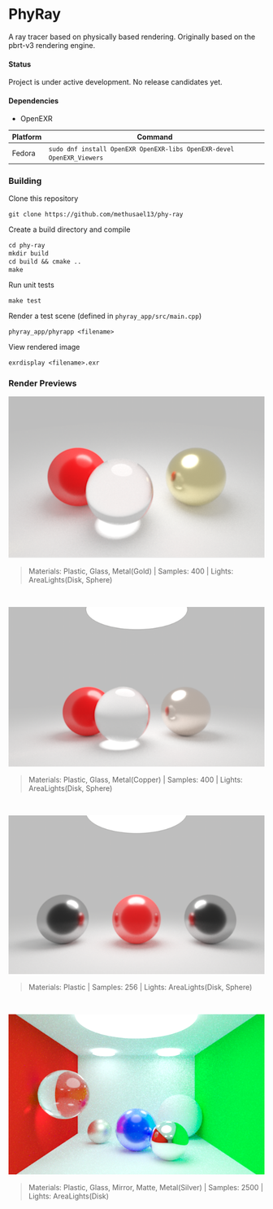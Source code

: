 # PhyRay
A ray tracer based on physically based rendering. Originally based on the pbrt-v3 rendering engine.

#### Status
Project is under active development. No release candidates yet.

#### Dependencies
- OpenEXR

| Platform | Command |
| -------- | ------- |
| Fedora | `sudo dnf install OpenEXR OpenEXR-libs OpenEXR-devel OpenEXR_Viewers` |

### Building
Clone this repository
```
git clone https://github.com/methusael13/phy-ray
```
Create a build directory and compile
```
cd phy-ray
mkdir build
cd build && cmake ..
make
```
Run unit tests
```
make test
```
Render a test scene (defined in `phyray_app/src/main.cpp`)
```
phyray_app/phyrapp <filename>
```
View rendered image
```
exrdisplay <filename>.exr
```

### Render Previews
<p align="center">
    <img src="https://raw.githubusercontent.com/methusael13/phy-ray/master/preview/render01.png" alt="Render01">
</p>
<blockquote><p>
Materials: Plastic, Glass, Metal(Gold) | Samples: 400 | Lights: AreaLights(Disk, Sphere)
</p></blockquote>
</br>

<p align="center">
    <img src="https://raw.githubusercontent.com/methusael13/phy-ray/master/preview/render02.png" alt="Render02">
</p>
<blockquote><p>
Materials: Plastic, Glass, Metal(Copper) | Samples: 400 | Lights: AreaLights(Disk, Sphere)
</p></blockquote>
</br>

<p align="center">
    <img src="https://raw.githubusercontent.com/methusael13/phy-ray/master/preview/render03.png" alt="Render03">
</p>
<blockquote><p>
Materials: Plastic | Samples: 256 | Lights: AreaLights(Disk, Sphere)
</p></blockquote>
</br>

<p align="center">
    <img src="https://raw.githubusercontent.com/methusael13/phy-ray/master/preview/render04.png" alt="Render04">
</p>
<blockquote><p>
Materials: Plastic, Glass, Mirror, Matte, Metal(Silver)  | Samples: 2500 | Lights: AreaLights(Disk)
</p></blockquote>
</br>
